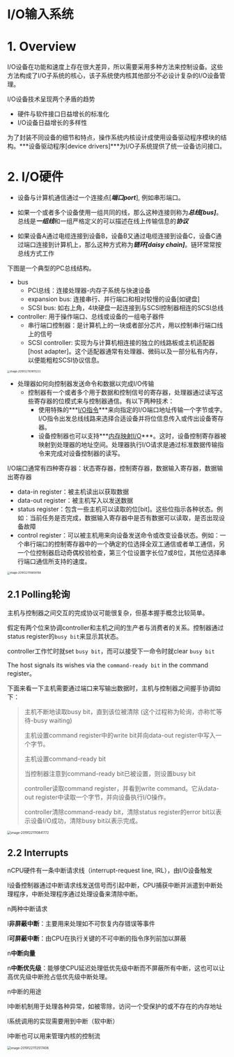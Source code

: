 # I/O输入系统

# 1. Overview

I/O设备在功能和速度上存在很大差异，所以需要采用多种方法来控制设备。这些方法构成了I/O子系统的核心，该子系统使内核其他部分不必设计复杂的I/O设备管理。



I/O设备技术呈现两个矛盾的趋势

* 硬件与软件接口日益增长的标准化
* I/O设备日益增长的多样性

为了封装不同设备的细节和特点，操作系统内核设计成使用设备驱动程序模块的结构。***设备驱动程序[device drivers]***为I/O子系统提供了统一设备访问接口。



# 2. I/O硬件

* 设备与计算机通信通过一个连接点[***端口port***], 例如串形端口。

* 如果一个或者多个设备使用一组共同的线，那么这种连接则称为***总线[bus]***。总线是***一组线***和一组严格定义的可以描述在线上传输信息的***协议***

* 如果设备A通过电缆连接到设备B，设备B又通过电缆连接到设备C，设备C通过端口连接到计算机上，那么这种方式称为***链环[daisy chain]***。链环常常按总线方式工作



下图是一个典型的PC总线结构。

* bus
  * PCI总线：连接处理器-内存子系统与快速设备
  * expansion bus: 连接串行、并行端口和相对较慢的设备[如键盘]
  * SCSI bus: 如右上角，4块硬盘一起连接到与SCSI控制器相连的SCSI总线
* controller: 用于操作端口、总线或设备的一组电子器件
  * 串行端口控制器：是计算机上的一块或者部分芯片，用以控制串行端口线上的信号
  * SCSI controller: 实现为与计算机相连接的独立的线路板或主机适配器[host adapter]。这个适配器通常有处理器、微码以及一部分私有内存，以便能粗粒SCSI协议信息。

<img src="/Users/jones/Library/Application Support/typora-user-images/image-20191221101815223.png" alt="image-20191221101815223" style="zoom:40%;" />

* 处理器如何向控制器发送命令和数据以完成I/O传输
  * 控制器有一个或者多个用于数据和控制信号的寄存器，处理器通过读写这些寄存器的位模式来与控制器通信。有以下两种技术：
    * 使用特殊的***<u>I/O指令</u>***来向指定的I/O端口地址传输一个字节或字。I/O指令出发总线线路来选择合适设备并将位信息传入或传出设备寄存器。
    * 设备控制器也可以支持***<u>内存映射I/O</u>***。这时，设备控制寄存器被映射到处理器的地址空间。处理器执行I/O请求是通过标准数据传输指令来完成对设备控制器的读写。

I/O端口通常有四种寄存器：状态寄存器，控制寄存器，数据输入寄存器，数据输出寄存器

* data-in register：被主机读出以获取数据
* data-out register：被主机写入以发送数据
* status register：包含一些主机可以读取的位[bit]。这些位指示各种状态。例如：当前任务是否完成，数据输入寄存器中是否有数据可以读取，是否出现设备故障
* control register：可以被主机用来向设备发送命令或改变设备状态。例如：一个串行端口的控制寄存器中的一个确定的位选择全双工通信或者单工通信，另一个位控制器启动奇偶校验检查，第三个位设置字长位7或8位，其他位选择串行端口通信所支持的速度。

<img src="/Users/jones/Library/Application Support/typora-user-images/image-20191221110859768.png" alt="image-20191221110859768" style="zoom:40%;" />

## 2.1 Polling轮询

主机与控制器之间交互的完成协议可能很复杂，但基本握手概念比较简单。

假定有两个位来协调controller和主机之间的生产者与消费者的关系。控制器通过status register的`busy bit`来显示其状态。

controller工作忙时就set `busy bit`，而可以接受下一命令时就clear `busy bit`

The host signals its wishes via the `command-ready bit` in the command register。

下面来看一下主机需要通过端口来写输出数据时，主机与控制器之间握手协调如下：

> 主机不断地读取busy bit，直到该位被清除 (这个过程称为轮询，亦称忙等待-busy waiting)
>
> 主机设置command register中的write bit并向data-out register中写入一个字节。
>
> 主机设置command-ready bit
>
> 当控制器注意到command-ready bit已被设置，则设置busy bit
>
> controller读取command register，并看到write command。它从data-out register中读取一个字节，并向设备执行I/O操作。
>
> controller清除command-ready bit，清除status register的error bit以表示设备I/O成功，清除busy bit以表示完成。



<img src="/Users/jones/Library/Application Support/typora-user-images/image-20191221110841772.png" alt="image-20191221110841772" style="zoom:50%;" />



## 2.2 Interrupts

nCPU硬件有一条中断请求线（interrupt-request line, IRL），由I/O设备触发

l设备控制器通过中断请求线发送信号而引起中断，CPU捕获中断并派遣到中断处理程序，中断处理程序通过处理设备来清除中断。

n两种中断请求

l**非屏蔽中断**：主要用来处理如不可恢复内存错误等事件

l**可屏蔽中断**：由CPU在执行关键的不可中断的指令序列前加以屏蔽

n**中断向量**

n**中断优先级**：能够使CPU延迟处理低优先级中断而不屏蔽所有中断，这也可以让高优先级中断抢占低优先级中断处理。

n中断的用途

l中断机制用于处理各种异常，如被零除，访问一个受保护的或不存在的内存地址

l系统调用的实现需要用到中断（软中断）

l中断也可以用来管理内核的控制流

<img src="/Users/jones/Library/Application Support/typora-user-images/image-20191221112517406.png" alt="image-20191221112517406" style="zoom:50%;" />

